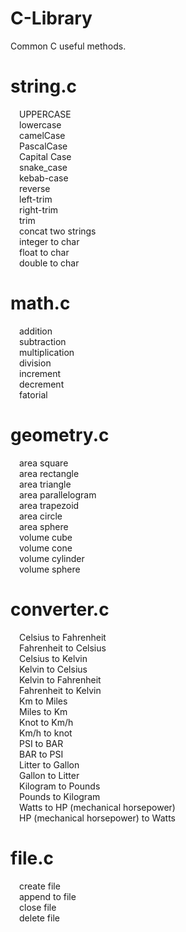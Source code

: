 # C-Library
Common C useful methods.

# string.c           <br>
&emsp;UPPERCASE      <br>
&emsp;lowercase      <br>
&emsp;camelCase      <br>
&emsp;PascalCase     <br>
&emsp;Capital Case   <br>
&emsp;snake_case     <br>
&emsp;kebab-case     <br>
&emsp;reverse        <br>
&emsp;left-trim      <br>
&emsp;right-trim     <br>
&emsp;trim           <br>
&emsp;concat two strings<br>
&emsp;integer to char<br>
&emsp;float to char  <br>
&emsp;double to char <br>
# math.c             <br>
&emsp;addition       <br>
&emsp;subtraction    <br>
&emsp;multiplication <br>
&emsp;division       <br>
&emsp;increment      <br>
&emsp;decrement      <br>
&emsp;fatorial       <br>
# geometry.c         <br>
&emsp;area square    <br>
&emsp;area rectangle <br>
&emsp;area triangle  <br>
&emsp;area parallelogram<br>
&emsp;area trapezoid <br>
&emsp;area circle    <br>
&emsp;area sphere    <br>
&emsp;volume cube    <br>
&emsp;volume cone    <br>
&emsp;volume cylinder<br>
&emsp;volume sphere  <br>
# converter.c        <br>
&emsp;Celsius to Fahrenheit<br>
&emsp;Fahrenheit to Celsius<br>
&emsp;Celsius to Kelvin    <br>
&emsp;Kelvin to Celsius    <br>
&emsp;Kelvin to Fahrenheit <br>
&emsp;Fahrenheit to Kelvin <br>
&emsp;Km to Miles          <br>
&emsp;Miles to Km          <br>
&emsp;Knot to Km/h         <br>
&emsp;Km/h to knot         <br>
&emsp;PSI to BAR           <br>
&emsp;BAR to PSI           <br>
&emsp;Litter to Gallon     <br>
&emsp;Gallon to Litter     <br>
&emsp;Kilogram to Pounds   <br>
&emsp;Pounds to Kilogram   <br>
&emsp;Watts to HP (mechanical horsepower) <br>
&emsp;HP (mechanical horsepower) to Watts <br>
# file.c                   <br>
&emsp;create file          <br>
&emsp;append to file       <br>
&emsp;close file           <br>
&emsp;delete file          <br>
